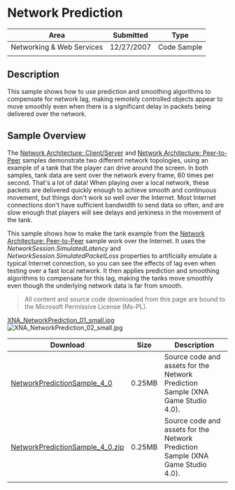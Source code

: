 # Network Prediction

|Area|Submitted|Type|
|-|-|-|
Networking & Web Services|12/27/2007|Code Sample
||||

## Description

This sample shows how to use prediction and smoothing algorithms to compensate for network lag, making remotely controlled objects appear to move smoothly even when there is a significant delay in packets being delivered over the network.

## Sample Overview

The [Network Architecture: Client/Server](https://github.com/simondarksidej/XNAGameStudio/wiki/Network_Architecture_Client-Server) and [Network Architecture: Peer-to-Peer](https://github.com/simondarksidej/XNAGameStudio/wiki/Network_Architecture_Peer-to-Peer) samples demonstrate two different network topologies, using an example of a tank that the player can drive around the screen. In both samples, tank data are sent over the network every frame, 60 times per second. That's a lot of data! When playing over a local network, these packets are delivered quickly enough to achieve smooth and continuous movement, but things don't work so well over the Internet. Most Internet connections don't have sufficient bandwidth to send data so often, and are slow enough that players will see delays and jerkiness in the movement of the tank.

This sample shows how to make the tank example from the [Network Architecture: Peer-to-Peer](https://github.com/simondarksidej/XNAGameStudio/wiki/Network_Architecture_Peer-to-Peer) sample work over the Internet. It uses the *NetworkSession.SimulatedLatency* and *NetworkSession.SimulatedPacketLoss* properties to artificially emulate a typical Internet connection, so you can see the effects of lag even when testing over a fast local network. It then applies prediction and smoothing algorithms to compensate for this lag, making the tanks move smoothly even though the underlying network data is far from smooth.

> All content and source code downloaded from this page are bound to the Microsoft Permissive License (Ms-PL).

[XNA_NetworkPrediction_01_small.jpg](https://github.com/SimonDarksideJ/XNAGameStudio/raw/archive/Images/XNA_NetworkPrediction_01_small.jpg?raw=true)
![XNA_NetworkPrediction_02_small.jpg](https://github.com/simondarksidej/XNAGameStudio/blob/archive/Images/XNA_NetworkPrediction_02_small.jpg?raw=true)

Download | Size | Description
---|---|---|
[NetworkPredictionSample_4_0](https://github.com/simondarksidej/XNAGameStudio/tree/archive/Samples/NetworkPredictionSample_4_0) | 0.25MB | Source code and assets for the Network Prediction Sample (XNA Game Studio 4.0).
[NetworkPredictionSample_4_0.zip](https://github.com/simondarksidej/XNAGameStudioZips/raw/zips/NetworkPredictionSample_4_0.zip) | 0.25MB | Source code and assets for the Network Prediction Sample (XNA Game Studio 4.0).
||||
